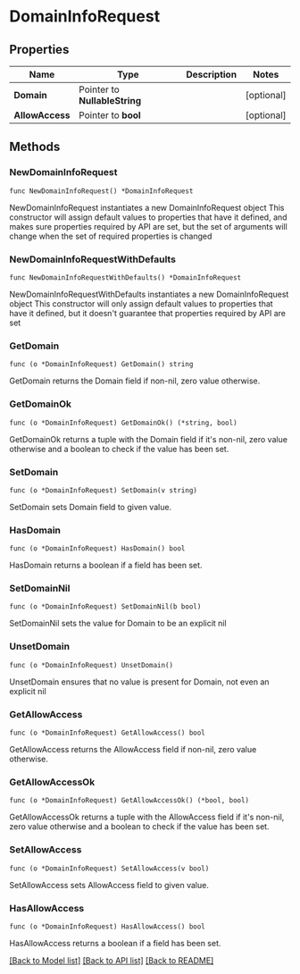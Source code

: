 # DomainInfoRequest

## Properties

Name | Type | Description | Notes
------------ | ------------- | ------------- | -------------
**Domain** | Pointer to **NullableString** |  | [optional] 
**AllowAccess** | Pointer to **bool** |  | [optional] 

## Methods

### NewDomainInfoRequest

`func NewDomainInfoRequest() *DomainInfoRequest`

NewDomainInfoRequest instantiates a new DomainInfoRequest object
This constructor will assign default values to properties that have it defined,
and makes sure properties required by API are set, but the set of arguments
will change when the set of required properties is changed

### NewDomainInfoRequestWithDefaults

`func NewDomainInfoRequestWithDefaults() *DomainInfoRequest`

NewDomainInfoRequestWithDefaults instantiates a new DomainInfoRequest object
This constructor will only assign default values to properties that have it defined,
but it doesn't guarantee that properties required by API are set

### GetDomain

`func (o *DomainInfoRequest) GetDomain() string`

GetDomain returns the Domain field if non-nil, zero value otherwise.

### GetDomainOk

`func (o *DomainInfoRequest) GetDomainOk() (*string, bool)`

GetDomainOk returns a tuple with the Domain field if it's non-nil, zero value otherwise
and a boolean to check if the value has been set.

### SetDomain

`func (o *DomainInfoRequest) SetDomain(v string)`

SetDomain sets Domain field to given value.

### HasDomain

`func (o *DomainInfoRequest) HasDomain() bool`

HasDomain returns a boolean if a field has been set.

### SetDomainNil

`func (o *DomainInfoRequest) SetDomainNil(b bool)`

 SetDomainNil sets the value for Domain to be an explicit nil

### UnsetDomain
`func (o *DomainInfoRequest) UnsetDomain()`

UnsetDomain ensures that no value is present for Domain, not even an explicit nil
### GetAllowAccess

`func (o *DomainInfoRequest) GetAllowAccess() bool`

GetAllowAccess returns the AllowAccess field if non-nil, zero value otherwise.

### GetAllowAccessOk

`func (o *DomainInfoRequest) GetAllowAccessOk() (*bool, bool)`

GetAllowAccessOk returns a tuple with the AllowAccess field if it's non-nil, zero value otherwise
and a boolean to check if the value has been set.

### SetAllowAccess

`func (o *DomainInfoRequest) SetAllowAccess(v bool)`

SetAllowAccess sets AllowAccess field to given value.

### HasAllowAccess

`func (o *DomainInfoRequest) HasAllowAccess() bool`

HasAllowAccess returns a boolean if a field has been set.


[[Back to Model list]](../README.md#documentation-for-models) [[Back to API list]](../README.md#documentation-for-api-endpoints) [[Back to README]](../README.md)


